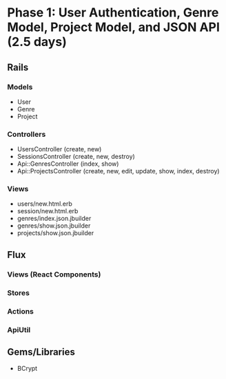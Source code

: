# Phase 1: User Authentication, Genre Model, Project Model, and JSON API (2.5 days)

## Rails
### Models
* User
* Genre
* Project

### Controllers
* UsersController (create, new)
* SessionsController (create, new, destroy)
* Api::GenresController (index, show)
* Api::ProjectsController (create, new, edit, update, show, index, destroy)

### Views
* users/new.html.erb
* session/new.html.erb
* genres/index.json.jbuilder
* genres/show.json.jbuilder
* projects/show.json.jbuilder

## Flux
### Views (React Components)

### Stores

### Actions

### ApiUtil

## Gems/Libraries
* BCrypt
